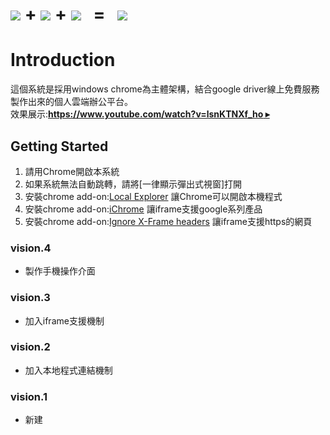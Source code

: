 <h1><img src="https://kelt8080.github.io/public//image/app/chrome.png">&nbsp;+&nbsp;<img src="https://kelt8080.github.io/public//image/app/windows.png">&nbsp;+&nbsp;<img src="https://kelt8080.github.io/public//image/app/google_driver.png"> &nbsp; = &nbsp; <img src="https://kelt8080.github.io/public//image/app/ai.png"> </h1>


# Introduction
這個系統是採用windows chrome為主體架構，結合google driver線上免費服務製作出來的個人雲端辦公平台。   
效果展示:[**https://www.youtube.com/watch?v=lsnKTNXf_ho ▸**](https://www.youtube.com/watch?v=lsnKTNXf_ho)   


## Getting Started
1. 請用Chrome開啟本系統
1. 如果系統無法自動跳轉，請將[一律顯示彈出式視窗]打開
1. 安裝chrome add-on:[Local Explorer](https://chrome.google.com/webstore/detail/local-explorer-file-manag/eokekhgpaakbkfkmjjcbffibkencdfkl?utm_source=chrome-app-launcher-info-dialog) 讓Chrome可以開啟本機程式
1. 安裝chrome add-on:[iChrome](https://chrome.google.com/webstore/detail/ichrome-a-fast-productive/oghkljobbhapacbahlneolfclkniiami?utm_source=chrome-app-launcher-info-dialog) 讓iframe支援google系列產品
1. 安裝chrome add-on:[Ignore X-Frame headers](https://chrome.google.com/webstore/detail/ignore-x-frame-headers/gleekbfjekiniecknbkamfmkohkpodhe?utm_source=chrome-app-launcher-info-dialog) 讓iframe支援https的網頁

### vision.4
* 製作手機操作介面

### vision.3
* 加入iframe支援機制

### vision.2
* 加入本地程式連結機制

### vision.1
* 新建
